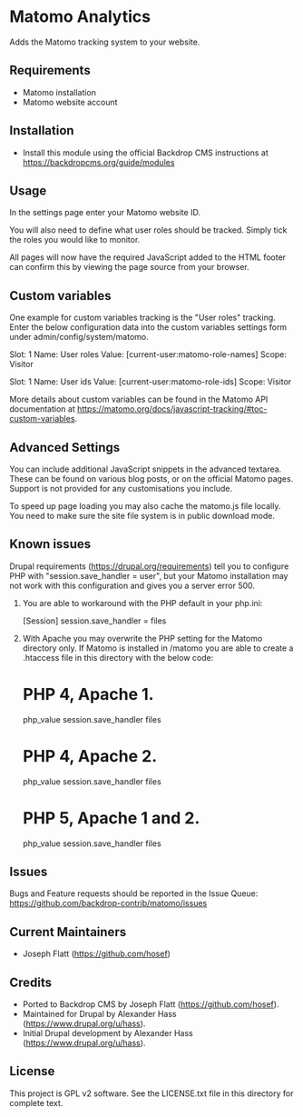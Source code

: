 Matomo Analytics
================

Adds the Matomo tracking system to your website.

Requirements
------------

* Matomo installation
* Matomo website account


Installation
------------

- Install this module using the official Backdrop CMS instructions at
  https://backdropcms.org/guide/modules

Usage
-----
In the settings page enter your Matomo website ID.

You will also need to define what user roles should be tracked.
Simply tick the roles you would like to monitor.

All pages will now have the required JavaScript added to the
HTML footer can confirm this by viewing the page source from
your browser.


Custom variables
----------------
One example for custom variables tracking is the "User roles" tracking. Enter
the below configuration data into the custom variables settings form under
admin/config/system/matomo.

Slot: 1
Name: User roles
Value: [current-user:matomo-role-names]
Scope: Visitor

Slot: 1
Name: User ids
Value: [current-user:matomo-role-ids]
Scope: Visitor

More details about custom variables can be found in the Matomo API documentation
at https://matomo.org/docs/javascript-tracking/#toc-custom-variables.


Advanced Settings
-----------------
You can include additional JavaScript snippets in the advanced
textarea. These can be found on various blog posts, or on the
official Matomo pages. Support is not provided for any customisations
you include.

To speed up page loading you may also cache the matomo.js
file locally. You need to make sure the site file system is in public
download mode.


Known issues
------------
Drupal requirements (https://drupal.org/requirements) tell you to configure 
PHP with "session.save_handler = user", but your Matomo installation may
not work with this configuration and gives you a server error 500.

1. You are able to workaround with the PHP default in your php.ini:

   [Session]
   session.save_handler = files

2. With Apache you may overwrite the PHP setting for the Matomo directory only.
   If Matomo is installed in /matomo you are able to create a .htaccess file in
   this directory with the below code:

   # PHP 4, Apache 1.
   <IfModule mod_php4.c>
     php_value session.save_handler files
   </IfModule>

   # PHP 4, Apache 2.
   <IfModule sapi_apache2.c>
     php_value session.save_handler files
   </IfModule>

   # PHP 5, Apache 1 and 2.
   <IfModule mod_php5.c>
     php_value session.save_handler files
   </IfModule>

Issues
------

Bugs and Feature requests should be reported in the Issue Queue:
https://github.com/backdrop-contrib/matomo/issues

Current Maintainers
-------------------

- Joseph Flatt (https://github.com/hosef)

Credits
-------

- Ported to Backdrop CMS by Joseph Flatt (https://github.com/hosef).
- Maintained for Drupal by Alexander Hass (https://www.drupal.org/u/hass).
- Initial Drupal development by Alexander Hass (https://www.drupal.org/u/hass).

License
-------

This project is GPL v2 software. See the LICENSE.txt file in this directory for
complete text.
